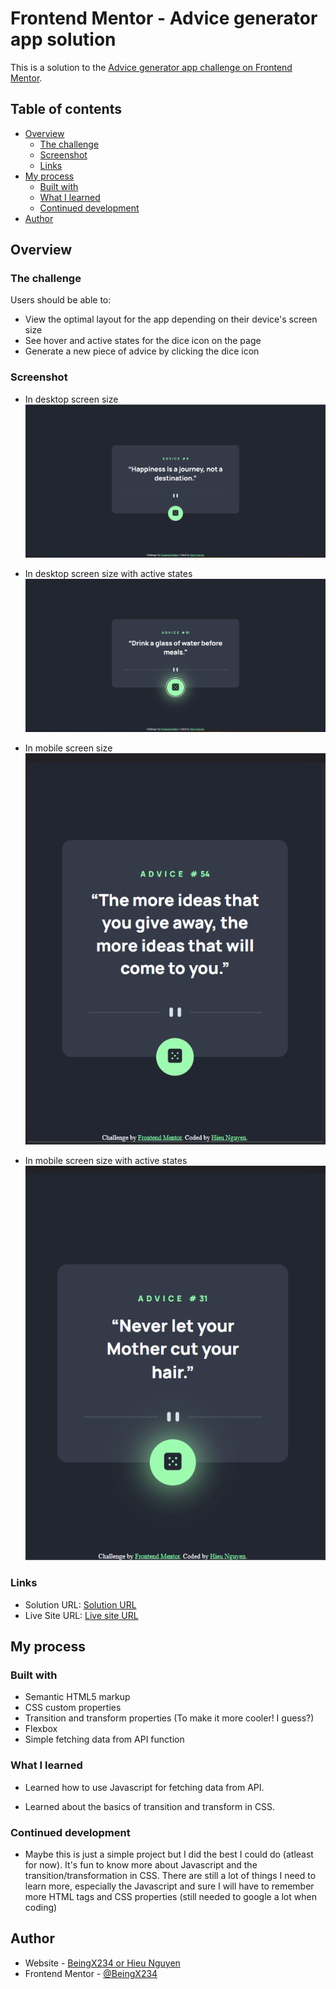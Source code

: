 # Frontend Mentor - Advice generator app solution

This is a solution to the [Advice generator app challenge on Frontend Mentor](https://www.frontendmentor.io/challenges/advice-generator-app-QdUG-13db). 

## Table of contents

- [Overview](#overview)
  - [The challenge](#the-challenge)
  - [Screenshot](#screenshot)
  - [Links](#links)
- [My process](#my-process)
  - [Built with](#built-with)
  - [What I learned](#what-i-learned)
  - [Continued development](#continued-development)
- [Author](#author)

## Overview

### The challenge

Users should be able to:

- View the optimal layout for the app depending on their device's screen size
- See hover and active states for the dice icon on the page
- Generate a new piece of advice by clicking the dice icon

### Screenshot

- In desktop screen size
![In desktop screen size](./images/desktop.png)

- In desktop screen size with active states
![In desktop screen size with active states](./images/desktop-active.png)

- In mobile screen size          
![In mobile screen size](./images/mobile.png)

- In mobile screen size with active states            
![In mobile screen size with active states](./images/mobile-active.png)


### Links

- Solution URL: [Solution URL](https://github.com/BeingX234/Advice-generator-app)
- Live Site URL: [Live site URL](https://beingx234.github.io/Advice-generator-app/)

## My process

### Built with

- Semantic HTML5 markup
- CSS custom properties
- Transition and transform properties (To make it more cooler! I guess?)
- Flexbox
- Simple fetching data from API function

### What I learned

- Learned how to use Javascript for fetching data from API.

- Learned about the basics of transition and transform in CSS.


### Continued development

- Maybe this is just a simple project but I did the best I could do (atleast for now). It's fun to know more about Javascript and the transition/transformation in CSS. There are still a lot of things I need to learn more, especially the Javascript and sure I will have to remember more HTML tags and CSS properties (still needed to google a lot when coding)


## Author

- Website - [BeingX234 or Hieu Nguyen](https://github.com/BeingX234)
- Frontend Mentor - [@BeingX234](https://www.frontendmentor.io/profile/BeingX234)

